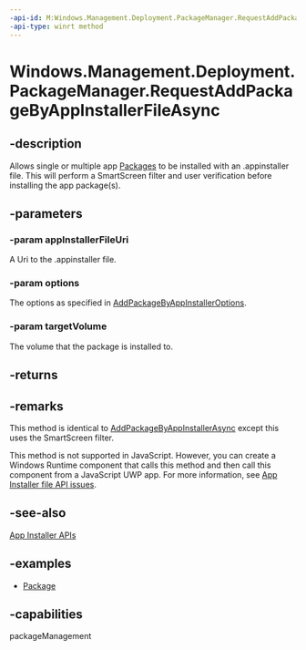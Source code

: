 ```yaml
---
-api-id: M:Windows.Management.Deployment.PackageManager.RequestAddPackageByAppInstallerFileAsync(Windows.Foundation.Uri,Windows.Management.Deployment.AddPackageByAppInstallerOptions,Windows.Management.Deployment.PackageVolume)
-api-type: winrt method
---
```


<!-- Method syntax.
public IAsyncOperationWithProgress<DeploymentProgress> PackageManager.RequestAddPackageByAppInstallerFileAsync(Uri appInstallerFileUri, AddPackageByAppInstallerOptions options, PackageVolume targetVolume)
-->

# Windows.Management.Deployment.PackageManager.RequestAddPackageByAppInstallerFileAsync

## -description
Allows single or multiple app [Packages](https://docs.microsoft.com/uwp/api/windows.applicationmodel.package) to be installed with an .appinstaller file. This will perform a SmartScreen filter and user verification before installing the app package(s).

## -parameters
### -param appInstallerFileUri
A Uri to the .appinstaller file.

### -param options
The options as specified in [AddPackageByAppInstallerOptions](addpackagebyappinstalleroptions.md).

### -param targetVolume
The volume that the package is installed to.

## -returns

## -remarks
This method is identical to [AddPackageByAppInstallerAsync](packagemanager_addpackagebyappinstallerfileasync_1097728195.md) except this uses the SmartScreen filter.

This method is not supported in JavaScript. However, you can create a Windows Runtime component that calls this method and then call this component from a JavaScript UWP app. For more information, see [App Installer file API issues](https://docs.microsoft.com/windows/msix/app-installer/app-installer-api-issues).

## -see-also
[App Installer APIs](https://docs.microsoft.com/windows/msix/app-installer/app-installer-apis)

## -examples

- [Package](https://docs.microsoft.com/uwp/api/windows.applicationmodel.package)

## -capabilities
packageManagement
